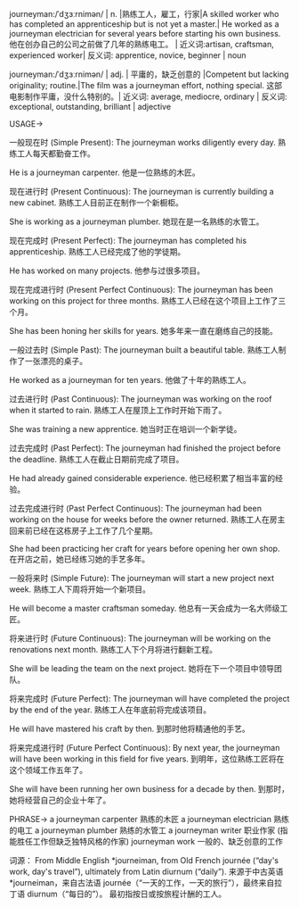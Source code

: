 journeyman:/ˈdʒɜːrnimən/ | n. |熟练工人，雇工，行家|A skilled worker who has completed an apprenticeship but is not yet a master.| He worked as a journeyman electrician for several years before starting his own business. 他在创办自己的公司之前做了几年的熟练电工。 | 近义词:artisan, craftsman, experienced worker| 反义词: apprentice, novice, beginner | noun

journeyman:/ˈdʒɜːrnimən/ | adj. | 平庸的，缺乏创意的 |Competent but lacking originality; routine.|The film was a journeyman effort, nothing special. 这部电影制作平庸，没什么特别的。| 近义词: average, mediocre, ordinary | 反义词: exceptional, outstanding, brilliant | adjective


USAGE->

一般现在时 (Simple Present):
The journeyman works diligently every day.  熟练工人每天都勤奋工作。

He is a journeyman carpenter. 他是一位熟练的木匠。


现在进行时 (Present Continuous):
The journeyman is currently building a new cabinet. 熟练工人目前正在制作一个新橱柜。

She is working as a journeyman plumber. 她现在是一名熟练的水管工。


现在完成时 (Present Perfect):
The journeyman has completed his apprenticeship.  熟练工人已经完成了他的学徒期。

He has worked on many projects. 他参与过很多项目。


现在完成进行时 (Present Perfect Continuous):
The journeyman has been working on this project for three months.  熟练工人已经在这个项目上工作了三个月。

She has been honing her skills for years. 她多年来一直在磨练自己的技能。


一般过去时 (Simple Past):
The journeyman built a beautiful table. 熟练工人制作了一张漂亮的桌子。

He worked as a journeyman for ten years. 他做了十年的熟练工人。


过去进行时 (Past Continuous):
The journeyman was working on the roof when it started to rain.  熟练工人在屋顶上工作时开始下雨了。

She was training a new apprentice. 她当时正在培训一个新学徒。


过去完成时 (Past Perfect):
The journeyman had finished the project before the deadline. 熟练工人在截止日期前完成了项目。

He had already gained considerable experience. 他已经积累了相当丰富的经验。


过去完成进行时 (Past Perfect Continuous):
The journeyman had been working on the house for weeks before the owner returned.  熟练工人在房主回来前已经在这栋房子上工作了几个星期。

She had been practicing her craft for years before opening her own shop. 在开店之前，她已经练习她的手艺多年。


一般将来时 (Simple Future):
The journeyman will start a new project next week. 熟练工人下周将开始一个新项目。

He will become a master craftsman someday. 他总有一天会成为一名大师级工匠。


将来进行时 (Future Continuous):
The journeyman will be working on the renovations next month. 熟练工人下个月将进行翻新工程。

She will be leading the team on the next project. 她将在下一个项目中领导团队。


将来完成时 (Future Perfect):
The journeyman will have completed the project by the end of the year. 熟练工人在年底前将完成该项目。

He will have mastered his craft by then. 到那时他将精通他的手艺。


将来完成进行时 (Future Perfect Continuous):
By next year, the journeyman will have been working in this field for five years. 到明年，这位熟练工匠将在这个领域工作五年了。

She will have been running her own business for a decade by then. 到那时，她将经营自己的企业十年了。



PHRASE->
a journeyman carpenter 熟练的木匠
a journeyman electrician 熟练的电工
a journeyman plumber 熟练的水管工
a journeyman writer  职业作家 (指能胜任工作但缺乏独特风格的作家)
journeyman work  一般的、缺乏创意的工作


词源：
From Middle English *journeiman, from Old French journée (“day's work, day's travel”), ultimately from Latin diurnum (“daily”).  来源于中古英语 *journeiman，来自古法语 journée（“一天的工作，一天的旅行”），最终来自拉丁语 diurnum（“每日的”）。 最初指按日或按旅程计酬的工人。
